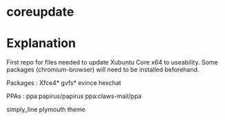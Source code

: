 # coreupdate
<h1>Explanation</h1>
<p>First repo for files needed to update Xubuntu Core x64 to useability. Some packages (chromium-browser) will need to be installed beforehand.</p>
<p>Packages : Xfce4* gvfs* evince hexchat</p>
<p>PPAs : ppa:papirus/papirus ppa:claws-mail/ppa</p>
<p>simply_line plymouth theme</p>

